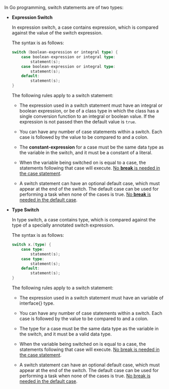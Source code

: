 In Go programming, switch statements are of two types:

* **Expression Switch**

  In expression switch, a case contains expression, which is compared against the value of the switch expression.

  The syntax is as follows:

  ```go
  switch (boolean-expression or integral type) {
      case boolean-expression or integral type:
          statement(s);
      case boolean-expression or integral type:
          statement(s);
      default:
          statement(s);
  }
  ```

  The following rules apply to a switch statement:

  * The expression used in a switch statement must have an integral or boolean expression, or be of a class type in which the class has a single conversion function to an integral or boolean value. If the expression is not passed then the default value is `true`.

  * You can have any number of case statements within a switch. Each case is followed by the value to be compared to and a colon.

  * The **constant-expression** for a case must be the same data type as the variable in the switch, and it must be a constant of a literal.

  * When the variable being switched on is equal to a case, the statements following that case will execute. <u>No **break** is needed in the case statement</u>.

  * A switch statement can have an optional default case, which must appear at the end of the switch. The default case can be used for performing a task when none of the cases is true. <u>No **break** is needed in the default case</u>.

* **Type Switch**

  In type switch, a case contains type, which is compared against the type of a specially annotated switch expression.

  The syntax is as follows:

  ```go
  switch x.(type) {
      case type:
          statement(s);
      case type:
          statement(s);
      default:
          statement(s);
  }
  ```

  The following rules apply to a switch statement:

  * The expression used in a switch statement must have an variable of interface{} type.

  * You can have any number of case statements within a switch. Each case is followed by the value to be compared to and a colon.

  * The type for a case must be the same data type as the variable in the switch, and it must be a valid data type.

  * When the variable being switched on is equal to a case, the statements following that case will execute. <u>No break is needed in the case statement</u>.

  * A switch statement can have an optional default case, which must appear at the end of the switch. The default case can be used for performing a task when none of the cases is true. <u>No break is needed in the default case</u>.

